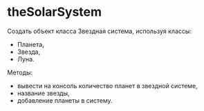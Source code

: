 # theSolarSystem
Создать объект класса Звездная система, используя классы: 
- Планета, 
- Звезда, 
- Луна. 

Методы: 
- вывести на консоль количество планет в звездной системе, 
- название звезды, 
- добавление планеты в систему.
